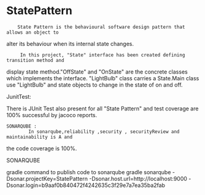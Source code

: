 # StatePattern
       
        State Pattern is the behavioural software design pattern that allows an object to 
alter its behaviour when its internal state changes.


         In this project, "State" interface has been created defining transition method and 
display state method."OffState" and "OnState" are the concrete classes which implements the 
interface. "LightBulb" class carries a State.Main class use "LightBulb" and state objects to 
change in the state of on and off.


JunitTest:
  
   There is JUnit Test also present for all "State Pattern"  and test coverage are 100%
  successful by jacoco reports.
  
 
  
         
    SONARQUBE :
            In sonarqube,reliability ,security , securityReview and maintainability is A and 
  the code coverage is 100%. 

       
  SONARQUBE 
  
  gradle command to publish code to sonarqube
gradle sonarqube
           -Dsonar.projectKey=StatePattern
          -Dsonar.host.url=http://localhost:9000
         -Dsonar.login=b9aaf0b840472f4242635c3f29e7a7ea35ba2fab